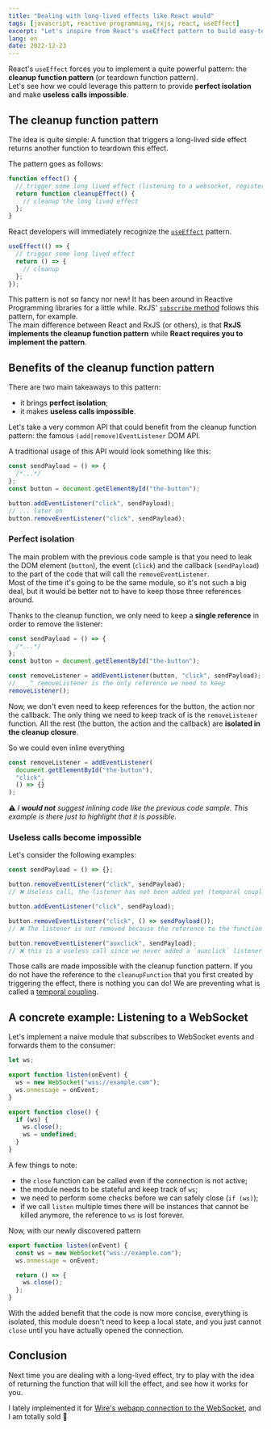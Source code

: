 ```yaml
---
title: "Dealing with long-lived effects like React would"
tags: [javascript, reactive programming, rxjs, react, useEffect]
excerpt: "Let's inspire from React's useEffect pattern to build easy-to-use and encapsulated effectful APIs"
lang: en
date: 2022-12-23
---
```


React's `useEffect` forces you to implement a quite powerful pattern: the **cleanup function pattern** (or teardown function pattern).  
Let's see how we could leverage this pattern to provide **perfect isolation** and make **useless calls impossible**.

## The cleanup function pattern

The idea is quite simple: A function that triggers a long-lived side effect returns another function to teardown this effect.

The pattern goes as follows:

```js
function effect() {
  // trigger some long lived effect (listening to a websocket, registering DOM event listeners...)
  return function cleanupEffect() {
    // cleanup the long lived effect
  };
}
```

React developers will immediately recognize the [`useEffect`](https://reactjs.org/docs/hooks-effect.html#example-using-hooks-1) pattern.

```js
useEffect(() => {
  // trigger some long lived effect
  return () => {
    // cleanup
  };
});
```

This pattern is not so fancy nor new! It has been around in Reactive Programming libraries for a little while. RxJS' [`subscribe` method](https://rxjs.dev/guide/subscription) follows this pattern, for example.  
The main difference between React and RxJS (or others), is that **RxJS implements the cleanup function pattern** while **React requires you to implement the pattern**.

## Benefits of the cleanup function pattern

There are two main takeaways to this pattern:

- it brings **perfect isolation**;
- it makes **useless calls impossible**.

Let's take a very common API that could benefit from the cleanup function pattern: the famous `(add|remove)EventListener` DOM API.

A traditional usage of this API would look something like this:

```js
const sendPayload = () => {
  /*...*/
};
const button = document.getElementById("the-button");

button.addEventListener("click", sendPayload);
// ... later on
button.removeEventListener("click", sendPayload);
```

### Perfect isolation

The main problem with the previous code sample is that you need to leak the DOM element (`button`), the event (`click`) and the callback (`sendPayload`) to the part of the code that will call the `removeEventListener`.  
Most of the time it's going to be the same module, so it's not such a big deal, but it would be better not to have to keep those three references around.

Thanks to the cleanup function, we only need to keep a **single reference** in order to remove the listener:

```js
const sendPayload = () => {
  /*...*/
};
const button = document.getElementById("the-button");

const removeListener = addEventListener(button, "click", sendPayload);
//    ^ removeListener is the only reference we need to keep
removeListener();
```

Now, we don't even need to keep references for the button, the action nor the callback. The only thing we need to keep track of is the `removeListener` function. All the rest (the button, the action and the callback) are **isolated in the cleanup closure**.

So we could even inline everything

```js
const removeListener = addEventListener(
  document.getElementById("the-button"),
  "click",
  () => {}
);
```

⚠️ _I **would not** suggest inlining code like the previous code sample. This example is there just to highlight that it is possible._

### Useless calls become impossible

Let's consider the following examples:

```js
const sendPayload = () => {};

button.removeEventListener("click", sendPayload);
// ❌ Useless call, the listener has not been added yet (temporal coupling)

button.addEventListener("click", sendPayload);

button.removeEventListener("click", () => sendPayload());
// ❌ The listener is not removed because the reference to the function has changed

button.removeEventListener("auxclick", sendPayload);
// ❌ this is a useless call since we never added a `auxclick` listener
```

Those calls are made impossible with the cleanup function pattern. If you do not have the reference to the `cleanupFunction` that you first created by triggering the effect, there is nothing you can do! We are preventing what is called a [temporal coupling](https://betterprogramming.pub/temporal-coupling-in-code-e74899f7a48f).

## A concrete example: Listening to a WebSocket

Let's implement a naive module that subscribes to WebSocket events and forwards them to the consumer:

```js
let ws;

export function listen(onEvent) {
  ws = new WebSocket("wss://example.com");
  ws.onmessage = onEvent;
}

export function close() {
  if (ws) {
    ws.close();
    ws = undefined;
  }
}
```

A few things to note:

- the `close` function can be called even if the connection is not active;
- the module needs to be stateful and keep track of `ws`;
- we need to perform some checks before we can safely close (`if (ws)`);
- if we call `listen` multiple times there will be instances that cannot be killed anymore, the reference to `ws` is lost forever.

Now, with our newly discovered pattern

```js
export function listen(onEvent) {
  const ws = new WebSocket("wss://example.com");
  ws.onmessage = onEvent;

  return () => {
    ws.close();
  };
}
```

With the added benefit that the code is now more concise, everything is isolated, this module doesn't need to keep a local state, and you just cannot `close` until you have actually opened the connection.

## Conclusion

Next time you are dealing with a long-lived effect, try to play with the idea of returning the function that will kill the effect, and see how it works for you.

I lately implemented it for [Wire's webapp connection to the WebSocket](https://github.com/wireapp/wire-web-packages/blob/eebabf50943170b87f1c8aa6d8cbf4527e9a9238/packages/core/src/Account.ts#L677-L681), and I am totally sold 🚀
